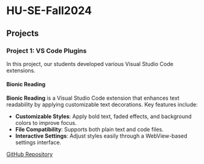 # HU-SE-Fall2024

## Projects

### Project 1: VS Code Plugins

In this project, our students developed various Visual Studio Code extensions.

#### Bionic Reading
**Bionic Reading** is a Visual Studio Code extension that enhances text readability by applying customizable text decorations. Key features include:

- **Customizable Styles**: Apply bold text, faded effects, and background colors to improve focus.
- **File Compatibility**: Supports both plain text and code files.
- **Interactive Settings**: Adjust styles easily through a WebView-based settings interface.

[GitHub Repository](https://github.com/alumen2101/bionic-reading-vsc-extension)
